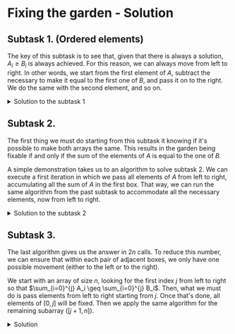 # Fixing the garden - Solution

## Subtask 1. (Ordered elements)

The key of this subtask is to see that, given that there is always a solution, $A_i \geq B_i$ is always achieved. For this reason, we can always move from left to right. In other words, we start from the first element of $A$, subtract the necessary to make it equal to the first one of $B$, and pass it on to the right. We do the same with the second element, and so on.

<details><summary>Solution to the subtask 1</summary>

{{sub1.cpp}}

</details>

## Subtask 2.

The first thing we must do starting from this subtask it knowing if it's possible to make both arrays the same. This results in the garden being fixable if and only if the sum of the elements of $A$ is equal to the one of $B$.

A simple demonstration takes us to an algorithm to solve subtask 2. We can execute a first iteration in which we pass all elements of $A$ from left to right, accumulating all the sum of $A$ in the first box. That way, we can run the same algorithm from the past subtask to accommodate all the necessary elements, now from left to right.

<details><summary>Solution to the subtask 2</summary>

{{sub2.cpp}}

</details>

## Subtask 3.

The last algorithm gives us the answer in $2n$ calls. To reduce this number, we can ensure that within each pair of adjacent boxes, we only have one possible movement (either to the left or to the right).

We start with an array of size $n$, looking for the first index $j$ from left to right so that $\sum_{i=0}^{j} A_i \geq \sum_{i=0}^{j} B_i$. Then, what we must do is pass elements from left to right starting from $j$. Once that's done, all elements of $[0, j]$ will be fixed. Then we apply the same algorithm for the remaining subarray ($[j + 1, n]$).

<details><summary>Solution</summary>

{{solution.cpp}}

</details>
